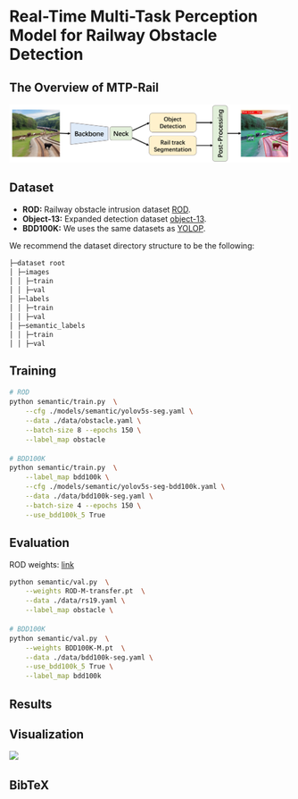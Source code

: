 # Real-Time Multi-Task Perception Model for Railway Obstacle Detection 
## The Overview of MTP-Rail
<img src="paper/Doc/1.png" width="800px">

## Dataset
- **ROD:**
Railway obstacle intrusion dataset <a href="https://drive.google.com/file/d/1MlW7wOsQHt1Mv-eHZ2_8fM318OZQjZNE/view?usp=drive_link" title="ROD">ROD</a>.
- **Object-13:** Expanded detection dataset <a href="https://drive.google.com/file/d/1O6sYGtWyaq43B3juUqlr13w3mX1jfrwk/view?usp=drive_link" title="object-13">object-13</a>. 
- **BDD100K:**
We uses the same  datasets as <a href="https://github.com/hustvl/YOLOP" title="YOLOP">YOLOP</a>.

We recommend the dataset directory structure to be the following:
```
├─dataset root
│ ├─images
│ │ ├─train
│ │ ├─val
│ ├─labels
│ │ ├─train
│ │ ├─val
│ ├─semantic_labels
│ │ ├─train
│ │ ├─val
```

## Training
``` bash
# ROD
python semantic/train.py  \
    --cfg ./models/semantic/yolov5s-seg.yaml \
    --data ./data/obstacle.yaml \
    --batch-size 8 --epochs 150 \
    --label_map obstacle

# BDD100K
python semantic/train.py  \
    --label_map bdd100k \
    --cfg ./models/semantic/yolov5s-seg-bdd100k.yaml \
    --data ./data/bdd100k-seg.yaml \
    --batch-size 4 --epochs 150 \
    --use_bdd100k_5 True 
```

## Evaluation
ROD weights:
<a href="https://drive.google.com/drive/folders/1Tfg1I35nSeokN3wfXFl_GnGZLgqJWvPX?usp=drive_link" title="ROD-S">link</a>

``` bash
python semantic/val.py  \
    --weights ROD-M-transfer.pt  \
    --data ./data/rs19.yaml \
    --label_map obstacle \

# BDD100K
python semantic/val.py  \
    --weights BDD100K-M.pt  \
    --data ./data/bdd100k-seg.yaml \
    --use_bdd100k_5 True \
    --label_map bdd100k 
```

## Results



## Visualization

![](paper/Doc/2.png)

## BibTeX

